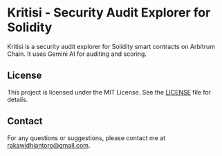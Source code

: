 # Kritisi - Security Audit Explorer for Solidity

Kritisi is a security audit explorer for Solidity smart contracts on Arbitrum Chain. It uses Gemini AI for auditing and scoring.

## License

This project is licensed under the MIT License. See the [LICENSE](LICENSE) file for details.

## Contact

For any questions or suggestions, please contact me at [rakawidhiantoro@gmail.com](mailto:rakawidhiantoro@gmail.com).